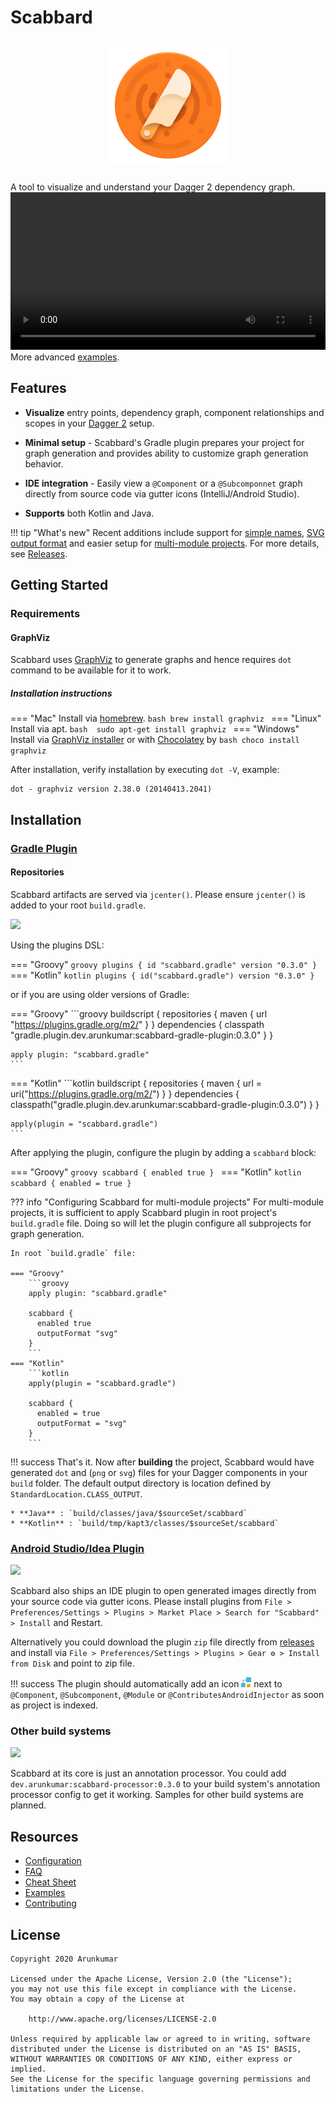 # Scabbard

<p align="center">
<img src="images/scabbard-icon.png" 
width="190" hspace="10" vspace="10">
</p>

A tool to visualize and understand your Dagger 2 dependency graph.
<br>
<video width="100%" controls>
  <source src="video/scabbard-demo.mp4" type="video/mp4">
  Your browser does not support the video tag.
</video>
More advanced [examples](examples.md).

## Features

* **Visualize** entry points, dependency graph, component relationships and scopes in your [Dagger 2](https://github.com/google/dagger) setup.

* **Minimal setup** - Scabbard's Gradle plugin prepares your project for graph generation and provides ability to customize graph generation behavior.

* **IDE integration** - Easily view a `@Component` or a `@Subcomponnet` graph directly from source code via gutter icons (IntelliJ/Android Studio).

* **Supports** both Kotlin and Java.

!!! tip "What's new"
    Recent additions include support for [simple names](#qualified-names), [SVG output format](#output-format) and easier setup for [multi-module projects](#multi-module-projects).
    For more details, see [Releases](https://github.com/arunkumar9t2/scabbard/releases).

## Getting Started

### Requirements

#### GraphViz

Scabbard uses [GraphViz](https://www.graphviz.org/) to generate graphs and hence requires `dot` command to be available for it to work.

##### Installation instructions

=== "Mac"
    Install via [homebrew](https://brew.sh/). 
    ```bash
    brew install graphviz
    ```
=== "Linux"
    Install via apt. 
    ```bash 
    sudo apt-get install graphviz
    ```
=== "Windows"
    Install via [GraphViz installer](https://graphviz.gitlab.io/_pages/Download/Download_windows.html) or with [Chocolatey](https://chocolatey.org/packages/Graphviz) by
    ```bash
    choco install graphviz
    ```

After installation, verify installation by executing `dot -V`, example:

```code
dot - graphviz version 2.38.0 (20140413.2041)
```

## Installation

### [Gradle Plugin](https://plugins.gradle.org/plugin/scabbard.gradle)

#### Repositories

Scabbard artifacts are served via `jcenter()`. Please ensure `jcenter()` is added to your root `build.gradle`.

<a href="https://plugins.gradle.org/plugin/scabbard.gradle"><img src="https://img.shields.io/maven-metadata/v/https/plugins.gradle.org/m2/scabbard/gradle/scabbard.gradle.gradle.plugin/maven-metadata.xml.svg?style=flat-square&label=Gradle&logo=gradle&colorB=fb7b21&logoColor=06A0CE"/></a>

Using the plugins DSL:

=== "Groovy"
    ```groovy
    plugins {
        id "scabbard.gradle" version "0.3.0"
    }
    ```
=== "Kotlin"
    ```kotlin
    plugins {
        id("scabbard.gradle") version "0.3.0"
    }
    ```

or if you are using older versions of Gradle:

=== "Groovy"
    ```groovy
    buildscript {
      repositories {
        maven {
          url "https://plugins.gradle.org/m2/"
        }
      }
      dependencies {
        classpath "gradle.plugin.dev.arunkumar:scabbard-gradle-plugin:0.3.0"
      }
    }
    
    apply plugin: "scabbard.gradle"
    ```

=== "Kotlin"
    ```kotlin
    buildscript {
      repositories {
        maven {
          url = uri("https://plugins.gradle.org/m2/")
        }
      }
      dependencies {
        classpath("gradle.plugin.dev.arunkumar:scabbard-gradle-plugin:0.3.0")
      }
    }
    
    apply(plugin = "scabbard.gradle")
    ```

After applying the plugin, configure the plugin by adding a `scabbard` block:

=== "Groovy"
    ```groovy
    scabbard {
        enabled true
    }
    ```
=== "Kotlin"
    ```kotlin
    scabbard {
        enabled = true
    }
    ```
    
??? info "Configuring Scabbard for multi-module projects"
    For multi-module projects, it is sufficient to apply Scabbard plugin in root project's `build.gradle` file. Doing so will let the plugin configure all subprojects for graph generation. 
    
    In root `build.gradle` file:
    
    === "Groovy"
        ```groovy
        apply plugin: "scabbard.gradle"
        
        scabbard {
          enabled true
          outputFormat "svg"
        }
        ```
    === "Kotlin"
        ```kotlin
        apply(plugin = "scabbard.gradle")
        
        scabbard {
          enabled = true
          outputFormat = "svg"
        }
        ```

!!! success
    That's it. Now after **building** the project, Scabbard would have generated `dot` and (`png` or `svg`) files for your Dagger components in your `build` folder. The default output directory is location defined by `StandardLocation.CLASS_OUTPUT`.

    * **Java** : `build/classes/java/$sourceSet/scabbard`
    * **Kotlin** : `build/tmp/kapt3/classes/$sourceSet/scabbard`


### [Android Studio/Idea Plugin](https://plugins.jetbrains.com/plugin/13548-scabbard--dagger-2-visualizer/)

<a href="https://plugins.jetbrains.com/plugin/13548-scabbard--dagger-2-visualizer"><img src="https://img.shields.io/jetbrains/plugin/v/13548-scabbard--dagger-2-visualizer?style=flat-square&label=IntelliJ&logo=intellij-idea&colorB=fb7b21&logoColor=18d68c"/></a>

Scabbard also ships an IDE plugin to open generated images directly from your source code via gutter icons. Please install plugins from `File > Preferences/Settings > Plugins > Market Place > Search for "Scabbard" > Install` and Restart.

Alternatively you could download the plugin `zip` file directly from [releases](https://github.com/arunkumar9t2/scabbard/releases) and install via `File > Preferences/Settings > Plugins > Gear ⚙ > Install from Disk` and point to zip file.

!!! success
    The plugin should automatically add an icon <img src="images/scabbard-gutter.png" width="16" height="16"> next to `@Component`, `@Subcomponent`, `@Module` or `@ContributesAndroidInjector` as soon as project is indexed.

### Other build systems

<a href="https://bintray.com/arunkumar9t2/maven/scabbard-processor/_latestVersion"><img src="https://img.shields.io/bintray/v/arunkumar9t2/maven/scabbard-processor.svg?style=flat-square&label=Processor&logo=data%3Aimage%2Fpng%3Bbase64%2CiVBORw0KGgoAAAANSUhEUgAAADIAAAAyCAYAAAAeP4ixAAAACXBIWXMAAA7EAAAOxAGVKw4bAAAEPUlEQVRo3u2YT2gcZRTAf28bcmhLKSEEC5vSg0KIksTbrK0RjzkUoQERJ5LJQcRDXYp4kZZQGuxJ7amm8TKrO4WKNtRQIVQtaOjk4KFKTuLBQ0%2BlBylLCNtlnof9Nvm6bjYzuzt1q%2FvgY%2F%2Fw5s%2Fve9%2F7Cz35n8lskHvWC3KDaT8nk%2BbNvSA3JvADsJI2TCZFS4wBK8BRwAFWZlOEyaQD4UzIDkRNHIGV2cBJBUZSOE4TwDJwbBeVdYWTBTd80LUWiQFRs8wNL3CGuhLEC5wx4IYFUQEeWiol6%2FtLIMtekBvqKhAvcLIgtk9UgAvA9zUdhSLw1eMwXPOC3P6uAVHkPvAjEBmIj8yqWGqbwBzwtQW7orDVNSAFNywD7wC%2BscQF3w0r9VHFd8NN4C1jmQ%2BASwU3jLrKR3w3LIO%2BDbpQD1GntwXqgl7yOwQB0NfJyOG761FMvcpTVaI8SemBJI5smu79%2B5pk6T6EEZC%2BPWIvqP7hz4SlprWQ7PqcQUSyMXZiE%2Fjdd8PEzn4Q5TbooRgV26vAnRY38w1UP46h9wvwSl1uih21%2Bs1K%2B3j3t3N6Wg2%2FZZOlbWknnG4Bf%2F3jNDR6N20JRHa7sgS4wIZ1%2F%2FttgFwFvrN%2BTwKfN3o3EUkOUsVoCDKg8BnISdCNgru%2BRyTYsyIoAaXZwEGQSdBPgf1J26fM3n3X9voWJAJBkGMCNwUZnbuai3t9sz7GQPANyJDRL4Pcsa9vFsKT5JGLpqKtlSFHgdVIGZ0r5lpvi4s5UAwEg5YfngG%2BjNvPJgGpAPPAggWTFViNhBEvSA7jFXOIcAJh2YKoAGd8N7ycpC9PlNlNtXreLCyYWwqjLUwMTpiucsCyxGngcsdKFEVBqWwvC0aVBZT5OphVL8i9kKC%2Fn2wAkVfVRSt7R9bzI20SPDJNAs5DhOcQjiAcAe5uN1IzYYSwYI7a9jEDbnrVeVZTxzYQy%2FUQwFJh5rEo%2BIX1%2FCl7Qzs6DpotOhkROQs6b23KnyCv%2BW74mxc414DXzf%2BfAO%2BbPFEHIXlUl%2FyZ9ZYbrX3tgPx6%2FZ6On8r%2BLCIZ4GWzMYeBqYlT2dsIk8DzRj00WdyCkDJIXquWaKtbbAukBjMxPfwTSAbkuPk8jMgUyAGQZ0weeATyHsjATp4gD7pUcNfbbnk7Nmn0glwf6Dngwxg1XFkhL8hSp%2Fr2fZ0CuXv9XvTi9PBanWUaZHcpg5wWkSu%2BG3as3eoYSA1mfDq7JkgGON4gKlaPk3DFfzPsaC%2FQURDjM9H49PCaVCFsmFqIXdyty%2BsKH2nsM5wDzpqyI%2B%2B74eJTN3wwQ7rzBiYPUWoQT0S8osNc0aEnPelJT9LNI6Z17Y%2BXatS6lcZIT0n1ATQCKq2MTA%2BB3gI9GG9PNNEYKLk%2BG6i4tDAyzYCMVIG6QkrNDNfKgO5f9IMWJo0Km6i8S%2FpD7LgUD3RnPvDflb8BKBVzKqLzQocAAAAASUVORK5CYII%3D&colorB=fb7b21"/></a>

Scabbard at its core is just an annotation processor. You could add `dev.arunkumar:scabbard-processor:0.3.0` to your build system's annotation processor config to get it working. Samples for other build systems are planned.

## Resources

* [Configuration](configuration.md)
* [FAQ](faq.md)
* [Cheat Sheet](cheat-sheet.md)
* [Examples](examples.md)
* [Contributing](contributing.md)

## License

    Copyright 2020 Arunkumar

    Licensed under the Apache License, Version 2.0 (the "License");
    you may not use this file except in compliance with the License.
    You may obtain a copy of the License at

        http://www.apache.org/licenses/LICENSE-2.0

    Unless required by applicable law or agreed to in writing, software
    distributed under the License is distributed on an "AS IS" BASIS,
    WITHOUT WARRANTIES OR CONDITIONS OF ANY KIND, either express or implied.
    See the License for the specific language governing permissions and
    limitations under the License.